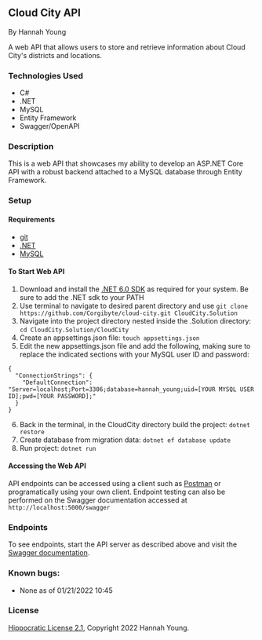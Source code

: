 ## Cloud City API

By Hannah Young

A web API that allows users to store and retrieve information about Cloud City's districts and locations.

### Technologies Used

- C#
- .NET
- MySQL
- Entity Framework
- Swagger/OpenAPI

### Description

This is a web API that showcases my ability to develop an ASP.NET Core API with a robust backend attached to a MySQL database through Entity Framework.

### Setup

#### Requirements

* [git](https://git-scm.com)
* [.NET](https://dotnet.microsoft.com/en-us/)
* [MySQL](https://www.mysql.com/)

#### To Start Web API

1. Download and install the [.NET 6.0 SDK](https://dotnet.microsoft.com/en-us/download/dotnet/6.0) as required for your system. Be sure to add the .NET sdk to your PATH
2. Use terminal to navigate to desired parent directory and use `git clone https://github.com/Corgibyte/cloud-city.git CloudCity.Solution`
3. Navigate into the project directory nested inside the .Solution directory: `cd CloudCity.Solution/CloudCity`
4. Create an appsettings.json file: `touch appsettings.json`
5. Edit the new appsettings.json file and add the following, making sure to replace the indicated sections with your MySQL user ID and password:
```
{
  "ConnectionStrings": {
    "DefaultConnection": "Server=localhost;Port=3306;database=hannah_young;uid=[YOUR MYSQL USER ID];pwd=[YOUR PASSWORD];"
  }
}
```
6. Back in the terminal, in the CloudCity directory build the project: `dotnet restore`
7. Create database from migration data: `dotnet ef database update`
8. Run project: `dotnet run`

#### Accessing the Web API

API endpoints can be accessed using a client such as [Postman](https://www.postman.com/) or programatically using your own client. Endpoint testing can also be performed on the Swagger documentation accessed at `http://localhost:5000/swagger`

### Endpoints

To see endpoints, start the API server as described above and visit the [Swagger documentation](http://localhost:5000/swagger).

### Known bugs:

* None as of 01/21/2022 10:45

### License

[Hippocratic License 2.1](https://github.com/Corgibyte/cloud-city/blob/main/LICENSE.md), Copyright 2022 Hannah Young.
